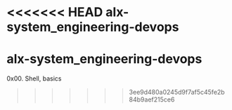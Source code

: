 <<<<<<< HEAD
alx-system_engineering-devops
=======
# alx-system_engineering-devops
0x00. Shell, basics
>>>>>>> 3ee9d480a0245d9f7af5c45fe2b84b9aef215ce6
